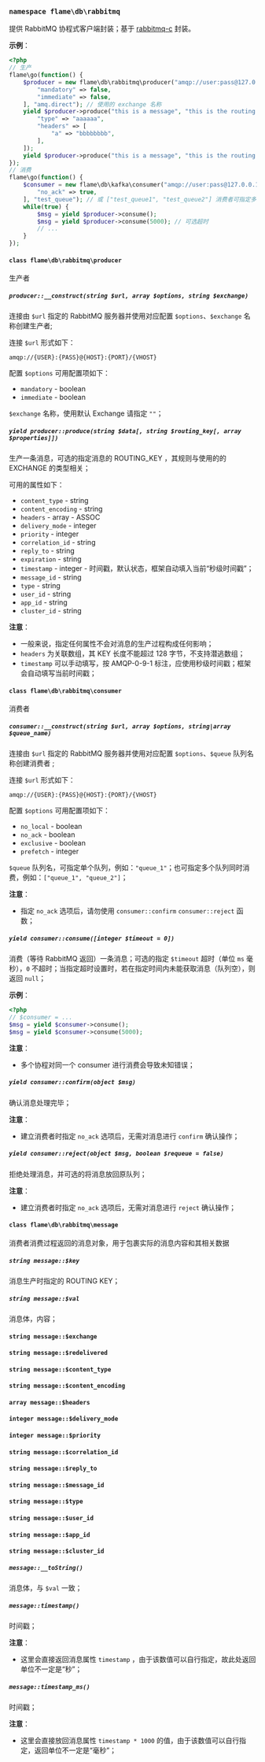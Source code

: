 ### `namespace flame\db\rabbitmq`
提供 RabbitMQ 协程式客户端封装；基于 [rabbitmq-c](https://github.com/alanxz/rabbitmq-c) 封装。

**示例**：
``` PHP
<?php
// 生产
flame\go(function() {
	$producer = new flame\db\rabbitmq\producer("amqp://user:pass@127.0.0.1:5672/vhost", [ // 选项
		"mandatory" => false,
		"immediate" => false,
	], "amq.direct"); // 使用的 exchange 名称
	yield $producer->produce("this is a message", "this is the routing key", [ // 属性
		"type" => "aaaaaa",
		"headers" => [
			"a" => "bbbbbbbb",
		],
	]);
	yield $producer->produce("this is a message", "this is the routing key");
});
// 消费
flame\go(function() {
	$consumer = new flame\db\kafka\consumer("amqp://user:pass@127.0.0.1:5672/vhost", [ // 选项
		"no_ack" => true,
	], "test_queue"); // 或 ["test_queue1", "test_queue2"] 消费者可指定多个 队列 进行消费
	while(true) {
		$msg = yield $producer->consume();
		$msg = yield $producer->consume(5000); // 可选超时
		// ...
	}
});
```

#### `class flame\db\rabbitmq\producer`
生产者

##### `producer::__construct(string $url, array $options, string $exchange)`
连接由 `$url` 指定的 RabbitMQ 服务器并使用对应配置 `$options`、`$exchange` 名称创建生产者;

连接 `$url` 形式如下：
```
amqp://{USER}:{PASS}@{HOST}:{PORT}/{VHOST}
```

配置 `$options` 可用配置项如下：
* `mandatory` - boolean
* `immediate` - boolean 

`$exchange` 名称，使用默认 Exchange 请指定 `""`；

##### `yield producer::produce(string $data[, string $routing_key[, array $properties]])`
生产一条消息，可选的指定消息的 ROUTING_KEY ，其规则与使用的的 EXCHANGE 的类型相关；

可用的属性如下：
* `content_type` - string
* `content_encoding` - string
* `headers` - array - ASSOC
* `delivery_mode` - integer
* `priority` - integer
* `correlation_id` - string
* `reply_to` - string
* `expiration` - string
* `timestamp` - integer - 时间戳，默认状态，框架自动填入当前“秒级时间戳”；
* `message_id` - string
* `type` - string
* `user_id` - string
* `app_id` - string
* `cluster_id` - string

**注意**：
* 一般来说，指定任何属性不会对消息的生产过程构成任何影响；
* `headers` 为关联数组，其 KEY 长度不能超过 128 字节，不支持潜逃数组；
* `timestamp` 可以手动填写，按 AMQP-0-9-1 标注，应使用秒级时间戳；框架会自动填写当前时间戳；

#### `class flame\db\rabbitmq\consumer`
消费者

##### `consumer::__construct(string $url, array $options, string|array $queue_name)`
连接由 `$url` 指定的 RabbitMQ 服务器并使用对应配置 `$options`、`$queue` 队列名称创建消费者 ;

连接 `$url` 形式如下：
```
amqp://{USER}:{PASS}@{HOST}:{PORT}/{VHOST}
```

配置 `$options` 可用配置项如下：
* `no_local` - boolean
* `no_ack` - boolean 
* `exclusive` - boolean
* `prefetch` - integer

`$queue` 队列名，可指定单个队列，例如：`"queue_1"`；也可指定多个队列同时消费，例如：`["queue_1", "queue_2"]`；

**注意**：
* 指定 `no_ack` 选项后，请勿使用 `consumer::confirm` `consumer::reject` 函数；

##### `yield consumer::consume([integer $timeout = 0])`
消费（等待 RabbitMQ 返回）一条消息；可选的指定 `$timeout` 超时（单位 `ms` 毫秒），`0` 不超时；当指定超时设置时，若在指定时间内未能获取消息（队列空），则返回 `null`；

**示例**：
``` PHP
<?php
// $consumer = ...
$msg = yield $consumer->consume();
$msg = yield $consumer->consume(5000);
```

**注意**：
* 多个协程对同一个 consumer 进行消费会导致未知错误；

##### `yield consumer::confirm(object $msg)`
确认消息处理完毕；

**注意**：
* 建立消费者时指定 `no_ack` 选项后，无需对消息进行 `confirm` 确认操作；

##### `yield consumer::reject(object $msg, boolean $requeue = false)`
拒绝处理消息，并可选的将消息放回原队列；

**注意**：
* 建立消费者时指定 `no_ack` 选项后，无需对消息进行 `reject` 确认操作；


#### `class flame\db\rabbitmq\message`
消费者消费过程返回的消息对象，用于包裹实际的消息内容和其相关数据

##### `string message::$key`
消息生产时指定的 ROUTING KEY；

##### `string message::$val`
消息体，内容；

#### `string message::$exchange`
#### `string message::$redelivered`
#### `string message::$content_type`
#### `string message::$content_encoding`
#### `array message::$headers`
#### `integer message::$delivery_mode`
#### `integer message::$priority`
#### `string message::$correlation_id`
#### `string message::$reply_to`
#### `string message::$message_id`
#### `string message::$type`
#### `string message::$user_id`
#### `string message::$app_id`
#### `string message::$cluster_id`

##### `message::__toString()`
消息体，与 `$val` 一致；

##### `message::timestamp()`
时间戳；

**注意**：
* 这里会直接返回消息属性 `timestamp` ，由于该数值可以自行指定，故此处返回单位不一定是“秒”；

##### `message::timestamp_ms()`
时间戳；

**注意**：
* 这里会直接放回消息属性 `timestamp * 1000` 的值，由于该数值可以自行指定，返回单位不一定是“毫秒”；
